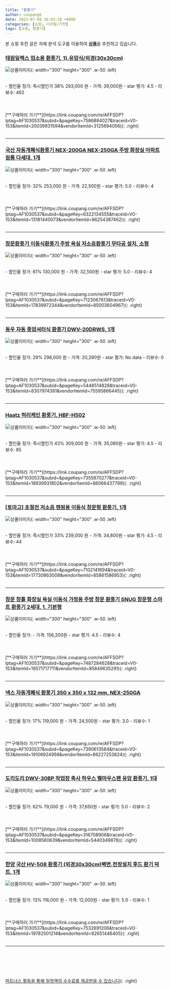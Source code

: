 ```yaml
---
title: "환풍기"
author: coupang6
date: 2023-07-09 16:03:18 +0800
categories: [쇼핑, 디이털/가전]
tags: [쇼핑, 환풍기]
---
```


본 쇼핑 추천 글은 자체 분석 도구를 이용하여 [**상품**](https://link.coupang.com/a/bao1ui)을 추천하고 있습니다.

### [태원일렉스 업소용 환풍기, 1).유압식/외경(30x30cm)](https://link.coupang.com/re/AFFSDP?lptag=AF1030537&subid=&pageKey=7586884027&traceid=V0-153&itemId=20039931594&vendorItemId=3125694056)

![상품이미지](https://thumbnail7.coupangcdn.com/thumbnails/remote/230x230ex/image/vendor_inventory/212c/d77f45227ba62626b2c952257635c3038726d71bc3d1c0b1ecdeae4dba12.jpg){: width="300" height="300" .w-50 .left}


<br>
- 할인율 정가: 즉시할인가 38%  293,000   원
- 가격: 39,000원
- star 평가: 4.5
- 리뷰수: 462
<br>
<br>
<br>
<br>
[**구매하러 가기**](https://link.coupang.com/re/AFFSDP?lptag=AF1030537&subid=&pageKey=7586884027&traceid=V0-153&itemId=20039931594&vendorItemId=3125694056){: .right}
<br>
<br>

---

### [국산 자동개폐식환풍기 NEX-200GA NEX-250GA 주방 화장실 아파트 원룸 다세대, 1개](https://link.coupang.com/re/AFFSDP?lptag=AF1030537&subid=&pageKey=6322134555&traceid=V0-153&itemId=13181440073&vendorItemId=86254387462)

![상품이미지](https://thumbnail10.coupangcdn.com/thumbnails/remote/230x230ex/image/retail/images/2023/06/12/18/3/6b5e3706-ab51-4250-9e9f-633bb7ea951e.jpg){: width="300" height="300" .w-50 .left}


<br>
- 할인율 정가: 32%  253,000   원
- 가격: 22,500원
- star 평가: 5.0
- 리뷰수: 4
<br>
<br>
<br>
<br>
[**구매하러 가기**](https://link.coupang.com/re/AFFSDP?lptag=AF1030537&subid=&pageKey=6322134555&traceid=V0-153&itemId=13181440073&vendorItemId=86254387462){: .right}
<br>
<br>

---

### [창문환풍기 이동식환풍기 주방 욕실 저소음환풍기 무타공 설치, 소형](https://link.coupang.com/re/AFFSDP?lptag=AF1030537&subid=&pageKey=7123067613&traceid=V0-153&itemId=17839972344&vendorItemId=85003604967)

![상품이미지](https://thumbnail9.coupangcdn.com/thumbnails/remote/230x230ex/image/vendor_inventory/bac2/982ace2adb70930f2139b83fc1fe50cbb29189e902a1e05b20575260ce77.jpg){: width="300" height="300" .w-50 .left}


<br>
- 할인율 정가: 61%  130,000   원
- 가격: 32,500원
- star 평가: 5.0
- 리뷰수: 4
<br>
<br>
<br>
<br>
[**구매하러 가기**](https://link.coupang.com/re/AFFSDP?lptag=AF1030537&subid=&pageKey=7123067613&traceid=V0-153&itemId=17839972344&vendorItemId=85003604967){: .right}
<br>
<br>

---

### [동우 자동 풍압셔터식 환풍기 DWV-20DRWS, 1개](https://link.coupang.com/re/AFFSDP?lptag=AF1030537&subid=&pageKey=5448514828&traceid=V0-153&itemId=8307974381&vendorItemId=75595866445)

![상품이미지](https://thumbnail9.coupangcdn.com/thumbnails/remote/230x230ex/image/retail/images/2021/05/03/11/3/83fde85d-416e-447e-a0ba-b2aad92ea628.jpg){: width="300" height="300" .w-50 .left}


<br>
- 할인율 정가: 29%  298,000   원
- 가격: 20,280원
- star 평가: No data
- 리뷰수: 0
<br>
<br>
<br>
<br>
[**구매하러 가기**](https://link.coupang.com/re/AFFSDP?lptag=AF1030537&subid=&pageKey=5448514828&traceid=V0-153&itemId=8307974381&vendorItemId=75595866445){: .right}
<br>
<br>

---

### [Haatz 허리케인 환풍기, HBF-H502](https://link.coupang.com/re/AFFSDP?lptag=AF1030537&subid=&pageKey=7355870277&traceid=V0-153&itemId=18939931802&vendorItemId=86066437799)

![상품이미지](https://thumbnail10.coupangcdn.com/thumbnails/remote/230x230ex/image/rs_quotation_api/zlxsnez3/ca14fe7c629c48dd8e02e41120e75735.jpg){: width="300" height="300" .w-50 .left}


<br>
- 할인율 정가: 즉시할인가 43%  309,000   원
- 가격: 35,080원
- star 평가: 4.5
- 리뷰수: 85
<br>
<br>
<br>
<br>
[**구매하러 가기**](https://link.coupang.com/re/AFFSDP?lptag=AF1030537&subid=&pageKey=7355870277&traceid=V0-153&itemId=18939931802&vendorItemId=86066437799){: .right}
<br>
<br>

---

### [[토마고] 초절전 저소음 캠핑용 이동식 창문형 환풍기, 1개](https://link.coupang.com/re/AFFSDP?lptag=AF1030537&subid=&pageKey=7102141694&traceid=V0-153&itemId=17730863008&vendorItemId=85861586953)

![상품이미지](https://thumbnail8.coupangcdn.com/thumbnails/remote/230x230ex/image/vendor_inventory/dca1/2c7369811d0c01b5deaea38deedd9109a5f1a45c08591367a136f82bdfcf.jpg){: width="300" height="300" .w-50 .left}


<br>
- 할인율 정가: 즉시할인가 33%  239,000   원
- 가격: 34,800원
- star 평가: 4.5
- 리뷰수: 44
<br>
<br>
<br>
<br>
[**구매하러 가기**](https://link.coupang.com/re/AFFSDP?lptag=AF1030537&subid=&pageKey=7102141694&traceid=V0-153&itemId=17730863008&vendorItemId=85861586953){: .right}
<br>
<br>

---

### [창문 창틀 화장실 욕실 이동식 가정용 주방 창문 환풍기 SNUG 창문형 스마트 환풍기 2세대, 1. 기본형](https://link.coupang.com/re/AFFSDP?lptag=AF1030537&subid=&pageKey=7487284628&traceid=V0-153&itemId=19571717711&vendorItemId=85849635291)

![상품이미지](https://thumbnail9.coupangcdn.com/thumbnails/remote/230x230ex/image/vendor_inventory/37d1/82c8974f897d44513a4ff31177dc37010449c0a8fce71e64a14d5be914fb.jpg){: width="300" height="300" .w-50 .left}


<br>
- 할인율 정가: 
- 가격: 156,200원
- star 평가: 4.5
- 리뷰수: 4
<br>
<br>
<br>
<br>
[**구매하러 가기**](https://link.coupang.com/re/AFFSDP?lptag=AF1030537&subid=&pageKey=7487284628&traceid=V0-153&itemId=19571717711&vendorItemId=85849635291){: .right}
<br>
<br>

---

### [넥스 자동개폐식 환풍기 350 x 350 x 132 mm, NEX-250GA](https://link.coupang.com/re/AFFSDP?lptag=AF1030537&subid=&pageKey=7390613584&traceid=V0-153&itemId=19106924956&vendorItemId=86227253824)

![상품이미지](https://thumbnail6.coupangcdn.com/thumbnails/remote/230x230ex/image/retail/images/2023/06/09/15/7/bbb7aea2-cebc-4117-8ee9-fec1bf3dce8f.jpg){: width="300" height="300" .w-50 .left}


<br>
- 할인율 정가: 17%  119,000   원
- 가격: 24,500원
- star 평가: 3.0
- 리뷰수: 1
<br>
<br>
<br>
<br>
[**구매하러 가기**](https://link.coupang.com/re/AFFSDP?lptag=AF1030537&subid=&pageKey=7390613584&traceid=V0-153&itemId=19106924956&vendorItemId=86227253824){: .right}
<br>
<br>

---

### [도리도리 DWV-30BP 작업장 축사 하우스 벨마우스팬 유압 환풍기, 1대](https://link.coupang.com/re/AFFSDP?lptag=AF1030537&subid=&pageKey=316708906&traceid=V0-153&itemId=1008560639&vendorItemId=5440349878)

![상품이미지](https://thumbnail6.coupangcdn.com/thumbnails/remote/230x230ex/image/vendor_inventory/images/2019/10/13/3/3/3ee975bf-68c3-4618-bbcb-ca6c7c1e4142.jpg){: width="300" height="300" .w-50 .left}


<br>
- 할인율 정가: 62%  79,000   원
- 가격: 37,650원
- star 평가: 5.0
- 리뷰수: 2
<br>
<br>
<br>
<br>
[**구매하러 가기**](https://link.coupang.com/re/AFFSDP?lptag=AF1030537&subid=&pageKey=316708906&traceid=V0-153&itemId=1008560639&vendorItemId=5440349878){: .right}
<br>
<br>

---

### [한양 국산 HV-508 환풍기 (외경30x30cm)벽면.천장설치 후드 환기 덕트, 1개](https://link.coupang.com/re/AFFSDP?lptag=AF1030537&subid=&pageKey=7532691206&traceid=V0-153&itemId=19782501214&vendorItemId=82651446405)

![상품이미지](https://thumbnail6.coupangcdn.com/thumbnails/remote/230x230ex/image/vendor_inventory/d727/f2a06d836098dd15956e9239f0ab80487cd1c0ae64516a2b24736d046999.jpg){: width="300" height="300" .w-50 .left}


<br>
- 할인율 정가: 13%  116,000   원
- 가격: 12,000원
- star 평가: 5.0
- 리뷰수: 1
<br>
<br>
<br>
<br>
[**구매하러 가기**](https://link.coupang.com/re/AFFSDP?lptag=AF1030537&subid=&pageKey=7532691206&traceid=V0-153&itemId=19782501214&vendorItemId=82651446405){: .right}
<br>
<br>

---
<br><br><br><br><br> [파트너스 활동을 통해 일정액의 수수료를 제공받을 수 있습니다](https://link.coupang.com/a/bao1ui){: .right}